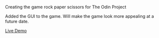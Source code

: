 Creating the game rock paper scissors for The Odin Project

Added the GUI to the game. Will make the game look more appealing at a future date.

[Live Demo](https://dasbobbit.github.io/rock-paper-scissors/)

